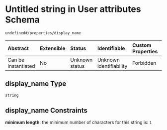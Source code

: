 # Untitled string in User attributes Schema

```txt
undefined#/properties/display_name
```



| Abstract            | Extensible | Status         | Identifiable            | Custom Properties | Additional Properties | Access Restrictions | Defined In                                                           |
| :------------------ | :--------- | :------------- | :---------------------- | :---------------- | :-------------------- | :------------------ | :------------------------------------------------------------------- |
| Can be instantiated | No         | Unknown status | Unknown identifiability | Forbidden         | Allowed               | none                | [user-attributes.json*](user-attributes.json "open original schema") |

## display_name Type

`string`

## display_name Constraints

**minimum length**: the minimum number of characters for this string is: `1`
